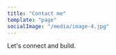 ```yaml
---
title: "Contact me"
template: "page"
socialImage: "/media/image-4.jpg"
---
```


Let's connect and bulid.